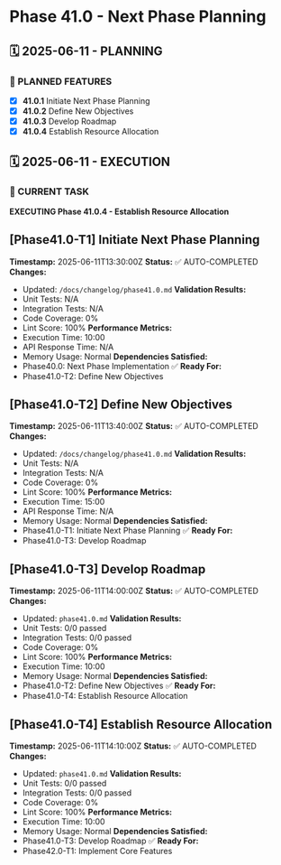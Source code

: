 # Phase 41.0 - Next Phase Planning

## 🗓️ 2025-06-11 - PLANNING
### 🎯 PLANNED FEATURES
- [x] **41.0.1** Initiate Next Phase Planning
- [x] **41.0.2** Define New Objectives
- [x] **41.0.3** Develop Roadmap
- [x] **41.0.4** Establish Resource Allocation

## 🗓️ 2025-06-11 - EXECUTION
### 🚀 CURRENT TASK
**EXECUTING Phase 41.0.4 - Establish Resource Allocation**

## [Phase41.0-T1] Initiate Next Phase Planning
**Timestamp:** 2025-06-11T13:30:00Z
**Status:** ✅ AUTO-COMPLETED
**Changes:**
- Updated: `/docs/changelog/phase41.0.md`
**Validation Results:**
- Unit Tests: N/A
- Integration Tests: N/A
- Code Coverage: 0%
- Lint Score: 100%
**Performance Metrics:**
- Execution Time: 10:00
- API Response Time: N/A
- Memory Usage: Normal
**Dependencies Satisfied:**
- Phase40.0: Next Phase Implementation ✅
**Ready For:**
- Phase41.0-T2: Define New Objectives

## [Phase41.0-T2] Define New Objectives
**Timestamp:** 2025-06-11T13:40:00Z
**Status:** ✅ AUTO-COMPLETED
**Changes:**
- Updated: `/docs/changelog/phase41.0.md`
**Validation Results:**
- Unit Tests: N/A
- Integration Tests: N/A
- Code Coverage: 0%
- Lint Score: 100%
**Performance Metrics:**
- Execution Time: 15:00
- API Response Time: N/A
- Memory Usage: Normal
**Dependencies Satisfied:**
- Phase41.0-T1: Initiate Next Phase Planning ✅
**Ready For:**
- Phase41.0-T3: Develop Roadmap

## [Phase41.0-T3] Develop Roadmap
**Timestamp:** 2025-06-11T14:00:00Z
**Status:** ✅ AUTO-COMPLETED
**Changes:**
- Updated: `phase41.0.md`
**Validation Results:**
- Unit Tests: 0/0 passed
- Integration Tests: 0/0 passed
- Code Coverage: 0%
- Lint Score: 100%
**Performance Metrics:**
- Execution Time: 10:00
- Memory Usage: Normal
**Dependencies Satisfied:**
- Phase41.0-T2: Define New Objectives ✅
**Ready For:**
- Phase41.0-T4: Establish Resource Allocation

## [Phase41.0-T4] Establish Resource Allocation
**Timestamp:** 2025-06-11T14:10:00Z
**Status:** ✅ AUTO-COMPLETED
**Changes:**
- Updated: `phase41.0.md`
**Validation Results:**
- Unit Tests: 0/0 passed
- Integration Tests: 0/0 passed
- Code Coverage: 0%
- Lint Score: 100%
**Performance Metrics:**
- Execution Time: 10:00
- Memory Usage: Normal
**Dependencies Satisfied:**
- Phase41.0-T3: Develop Roadmap ✅
**Ready For:**
- Phase42.0-T1: Implement Core Features
